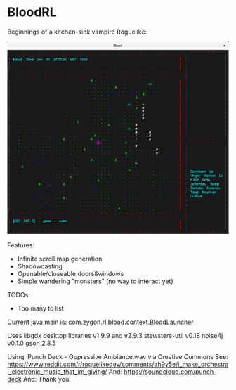 # BloodRL
Beginnings of a kitchen-sink vampire Roguelike:

![Alt text](/images/BloodRL3.png?raw=true "Blood")

Features: 
* Infinite scroll map generation
* Shadowcasting
* Openable/closeable doors&windows
* Simple wandering "monsters" (no way to interact yet)

TODOs:
* Too many to list

Current java main is:
com.zygon.rl.blood.context.BloodLauncher

Uses libgdx desktop libraries v1.9.9 and v2.9.3
stewsters-util v0.18
noise4j v0.1.0
gson 2.8.5

Using: Punch Deck - Oppressive Ambiance.wav via Creative Commons
See: https://www.reddit.com/r/roguelikedev/comments/ah9y5e/i_make_orchestral_electronic_music_that_im_giving/
And: https://soundcloud.com/punch-deck
And: Thank you!
